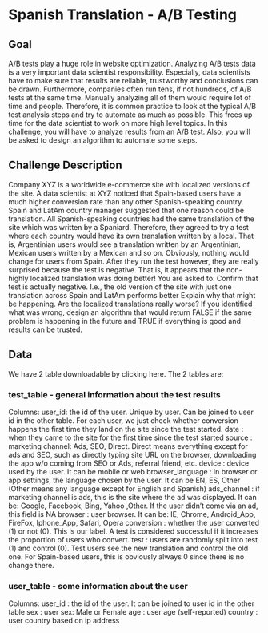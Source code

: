 # Spanish Translation - A/B Testing
## Goal
A/B tests play a huge role in website optimization. Analyzing A/B tests data is a very important data scientist responsibility. Especially, data scientists have to make sure that results are reliable, trustworthy and conclusions can be drawn.
Furthermore, companies often run tens, if not hundreds, of A/B tests at the same time. Manually analyzing all of them would require lot of time and people. Therefore, it is common practice to look at the typical A/B test analysis steps and try to automate as much as possible. This frees up time for the data scientist to work on more high level topics.
In this challenge, you will have to analyze results from an A/B test. Also, you will be asked to design an algorithm to automate some steps.

## Challenge Description
Company XYZ is a worldwide e-commerce site with localized versions of the site.
A data scientist at XYZ noticed that Spain-based users have a much higher conversion rate than any other Spanish-speaking country.
Spain and LatAm country manager suggested that one reason could be translation. All Spanish-speaking countries had the same translation of the site which was written by a Spaniard. Therefore, they agreed to try a test where each country would have its own translation written by a local. That is, Argentinian users would see a translation written by an Argentinian, Mexican users written by a Mexican and so on. Obviously, nothing would change for users from Spain.
After they run the test however, they are really surprised because the test is negative. That is, it appears that the non-highly localized translation was doing better!
You are asked to:
Confirm that test is actually negative. I.e., the old version of the site with just one translation across Spain and LatAm performs better
Explain why that might be happening. Are the localized translations really worse?
If you identified what was wrong, design an algorithm that would return FALSE if the same problem is happening in the future and TRUE if everything is good and results can be trusted.
## Data
We have 2 table downloadable by clicking here.
The 2 tables are:
### test_table - general information about the test results
Columns:
user_id: the id of the user. Unique by user. Can be joined to user id in the other table. For each user, we just check whether conversion happens the first time they land on the site since the test started.
date : when they came to the site for the first time since the test started
source : marketing channel: Ads, SEO, Direct. Direct means everything except for ads and SEO, such as directly typing site URL on the browser, downloading the app w/o coming from SEO or Ads, referral friend, etc.
device : device used by the user. It can be mobile or web
browser_language : in browser or app settings, the language chosen by the user. It can be EN, ES, Other (Other means any language except for English and Spanish)
ads_channel : if marketing channel is ads, this is the site where the ad was displayed. It can be: Google, Facebook, Bing, Yahoo ,Other. If the user didn’t come via an ad, this field is NA
browser : user browser. It can be: IE, Chrome, Android_App, FireFox, Iphone_App, Safari, Opera
conversion : whether the user converted (1) or not (0). This is our label. A test is considered successful if it increases the proportion of users who convert.
test : users are randomly split into test (1) and control (0). Test users see the new translation and control the old one. For Spain-based users, this is obviously always 0 since there is no change there.

### user_table - some information about the user
Columns:
user_id : the id of the user. It can be joined to user id in the other table
sex : user sex: Male or Female
age : user age (self-reported)
country : user country based on ip address